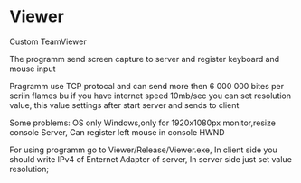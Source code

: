 # Viewer
Custom TeamViewer

The programm send screen capture to server and register keyboard and mouse input

Pragramm use TCP protocal and can send more then 6 000 000 bites per scriin flames bu if you have internet speed 10mb/sec you can set resolution value, this value settings after start server and sends to client

Some problems: OS only Windows,only for 1920x1080px monitor,resize console Server, Can register left mouse in console HWND

For using programm go to Viewer/Release/Viewer.exe,
In client side you should write IPv4 of Enternet Adapter of server,
In server side just set value resolution;
